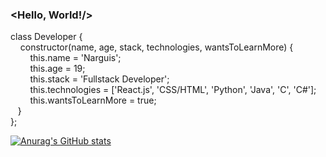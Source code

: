 ### <Hello, World!/>

class Developer {\
&nbsp; &nbsp; constructor(name, age, stack, technologies, wantsToLearnMore) {\
&nbsp; &nbsp; &nbsp; &nbsp; this.name = 'Narguis';\
&nbsp; &nbsp; &nbsp; &nbsp; this.age = 19;\
&nbsp; &nbsp; &nbsp; &nbsp; this.stack = 'Fullstack Developer';\
&nbsp; &nbsp; &nbsp; &nbsp; this.technologies = ['React.js', 'CSS/HTML', 'Python', 'Java', 'C', 'C#'];\
&nbsp; &nbsp; &nbsp; &nbsp; this.wantsToLearnMore = true;\
&nbsp; &nbsp;}\
};


<!--
**narguis/narguis** is a ✨ _special_ ✨ repository because its `README.md` (this file) appears on your GitHub profile.

Here are some ideas to get you started:

- 🔭 I’m currently working on ...
- 🌱 I’m currently learning ...
- 👯 I’m looking to collaborate on ...
- 🤔 I’m looking for help with ...
- 💬 Ask me about ...
- 📫 How to reach me: ...
- 😄 Pronouns: ...
- ⚡ Fun fact: ...
-->

[![Anurag's GitHub stats](https://github-readme-stats.vercel.app/api?username=narguis)](https://github.com/anuraghazra/github-readme-stats)
